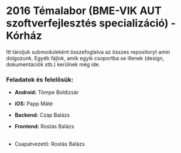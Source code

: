 # 2016 Témalabor (BME-VIK AUT szoftverfejlesztés specializáció) - Kórház

Itt tároljuk submoduleként összefoglalva az összes repositoryt amin dolgozunk.
Egyéb fájlok, amik egyik csoportba se illenek (design, dokumentációk stb.) kerülnek még ide.

### Feladatok és felelősük:

* **Android:** Tömpe Boldizsár
* **iOS:** Papp Máté
* **Backend:** Czap Balázs
* **Frontend:** Rostás Balázs
<br/><br/>

* Csapatvezető: Rostás Balázs  



